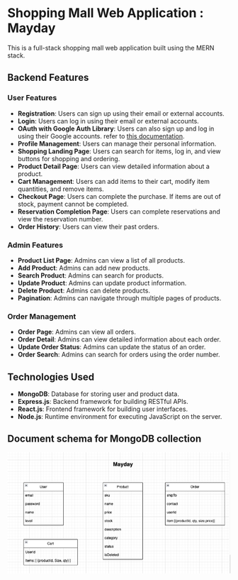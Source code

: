 # Shopping Mall Web Application : Mayday
This is a full-stack shopping mall web application built using the MERN stack.

## Backend Features

### User Features
- **Registration**: Users can sign up using their email or external accounts.
- **Login**: Users can log in using their email or external accounts.
- **OAuth with Google Auth Library**: Users can also sign up and log in using their Google accounts. refer to [this documentation](https://www.npmjs.com/package/google-auth-library).
- **Profile Management**: Users can manage their personal information.
- **Shopping Landing Page**: Users can search for items, log in, and view buttons for shopping and ordering.
- **Product Detail Page**: Users can view detailed information about a product.
- **Cart Management**: Users can add items to their cart, modify item quantities, and remove items.
- **Checkout Page**: Users can complete the purchase. If items are out of stock, payment cannot be completed.
- **Reservation Completion Page**: Users can complete reservations and view the reservation number.
- **Order History**: Users can view their past orders.

### Admin Features
- **Product List Page**: Admins can view a list of all products.
- **Add Product**: Admins can add new products.
- **Search Product**: Admins can search for products.
- **Update Product**: Admins can update product information.
- **Delete Product**: Admins can delete products.
- **Pagination**: Admins can navigate through multiple pages of products.

### Order Management
- **Order Page**: Admins can view all orders.
- **Order Detail**: Admins can view detailed information about each order.
- **Update Order Status**: Admins can update the status of an order.
- **Order Search**: Admins can search for orders using the order number.

## Technologies Used
- **MongoDB**: Database for storing user and product data.
- **Express.js**: Backend framework for building RESTful APIs.
- **React.js**: Frontend framework for building user interfaces.
- **Node.js**: Runtime environment for executing JavaScript on the server.

## Document schema for MongoDB collection
![DB](https://github.com/MayHyeyeonKim/MayDay/blob/main/be/images/mddb.png)
